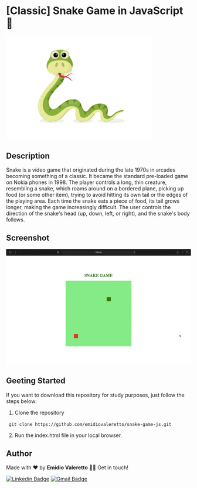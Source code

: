 # [Classic] Snake Game​ in JavaScript :snake:

<img src="./assets/img/snake.png" width=400 alt="snake">



## Description

Snake is a video game that originated during the late 1970s in arcades becoming something of a classic. It became the standard pre-loaded game on Nokia phones in 1998. The player controls a long, thin creature, resembling a snake, which roams around on a bordered plane, picking up food (or some other item), trying to avoid hitting its own tail or the edges of the playing area. Each time the snake eats a piece of food, its tail grows longer, making the game increasingly difficult. The user controls the direction of the snake's head (up, down, left, or right), and the snake's body follows.



## Screenshot



<img src="./assets/img/snake-game.gif" alt="screenshot" stlyle="align-items: center;">



## Geeting Started



If you want to download this repository for study purposes, just follow the steps below:

1. Clone the repository

` git clone https://github.com/emidiovaleretto/snake-game-js.git`

2. Run the index.html file in your local browser.



## Author



 Made with  ❤️  by <b>Emidio Valeretto</b>  👋🏽  Get in touch!

[![Linkedin Badge](https://img.shields.io/badge/-Emidio-blue?style=flat-square&logo=Linkedin&logoColor=white&link=https://www.linkedin.com/in/emidiovalereto/)](https://www.linkedin.com/in/emidiovalereto/) [![Gmail Badge](https://img.shields.io/badge/-emidio.valereto@gmail.com-c14438?style=flat-square&logo=Gmail&logoColor=white&link=mailto:emidio.valereto@gmail.com)](mailto:emidio.valereto@gmail.com)


